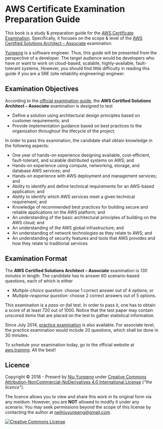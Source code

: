 # AWS Certificate Examination Preparation Guide

This book is a study & preparation guide for the [AWS Certificate Examination](https://aws.amazon.com/certification/). Specifically, it focuses on the scope & level of the [AWS Certified Solutions Architect – Associate](https://aws.amazon.com/certification/certified-solutions-architect-associate/) examination.

[Yunpeng](https://yunpeng.github.io/) is a software engineer. Thus, this guide will be presented from the perspective of a developer. The target audience would be developers who have or want to work on cloud-based, scalable, highly-available, fault-tolerant systems. However, you should find little difficulty in reading this guide if you are a SRE (site reliability engineering) engineer.

## Examination Objectives

According to the [official examination guide](https://d1.awsstatic.com/training-and-certification/docs-sa-assoc/AWS_Certified_Solutions_Architect_Associate_Feb_2018_%20Exam_Guide_v1.5.2.pdf), the **AWS Certified Solutions Architect – Associate** examination is designed to test

- Define a solution using architectural design principles based on customer requirements; and
- Provide implementation guidance based on best practices to the organization throughout the lifecycle of
the project.

In order to pass this examination, the candidate shall obtain knowledge in the following aspects:

- One year of hands-on experience designing available, cost-efficient, fault-tolerant, and scalable distributed systems on AWS; and
- Hands-on experience using compute, networking, storage, and database AWS services; and
- Hands-on experience with AWS deployment and management services; and
- Ability to identify and define technical requirements for an AWS-based application; and
- Ability to identify which AWS services meet a given technical requirement; and
- Knowledge of recommended best practices for building secure and reliable applications on the AWS platform; and
- An understanding of the basic architectural principles of building on the AWS cloud; and
- An understanding of the AWS global infrastructure; and
- An understanding of network technologies as they relate to AWS; and
- An understanding of security features and tools that AWS provides and how they relate to traditional
services

## Examination Format

The **AWS Certified Solutions Architect – Associate** examination is _130 minutes_ in length. The candidate has to answer 60 scenario-based questions, each of which is either

- _Multiple-choice question:_ choose 1 correct answer out of 4 options; or
- _Multiple-response question:_ choose 2 correct answers out of 5 options.

This examination is a _pass-or-fail_ test. In order to pass it, one has to obtain a score of at least 720 out of 1000. Notice that the test paper may contain _unscored items_ that are placed on the test to gather statistical information.

Since July 2014, [practice examination](https://aws.amazon.com/about-aws/whats-new/2014/07/07/aws-certification-practice-exams-now-available/) is also available. For associate level, the practice examination would include 20 questions, which shall be done in 30 minutes.

To schedule your examination today, go to the official website at [aws.training](https://www.aws.training). All the best!

## Licence

Copyright &copy; 2018 - Present by [Niu Yunpeng](https://www.github.com/yunpengn/) under [Creative Commons Attribution-NonCommercial-NoDerivatives 4.0 International License](http://creativecommons.org/licenses/by-nc-nd/4.0/) (_"the licence"_).

The licence allows you to view and share this work in its original form via any meidum. However, you are **NOT** allowed to modify it under any scenario. You may seek permissions beyond the scope of this license by contacting the author at [neilniuyunpeng@gmail.com](mailto:neilniuyunpeng@gmail.com).<br>

<a rel="license" href="http://creativecommons.org/licenses/by-nc-nd/4.0/">
	<img src="https://i.creativecommons.org/l/by-nc-nd/4.0/88x31.png" alt="Creative Commons License" style="border-width:0">
</a>
